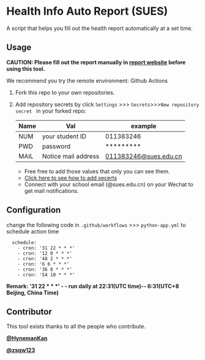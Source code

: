 # Health Info Auto Report (SUES)

A script that helps you fill out the health report automatically at a set time.

## Usage

**CAUTION: Please fill out the report manually in [report website](my.sues.edu.cn) before using this tool.**

We recommend you try the remote environment: Github Actions

1. Fork this repo to your own repositories.
2. Add repository secrets by click `Settings` >>> `Secrets`>>>`New repository secret
` in your forked repo:
   
    | Name      | Val | example|
    | ----------- | ----------- | ----------- |
    | NUM   | your student ID    |011383246|
    | PWD   | password           |*********|
    | MAIL  | Notice mail address|011383246@sues.edu.cn|

    - Free free to add those values that only you can see them.
    - [Click here to see how to add secerts](https://docs.github.com/en/actions/reference/encrypted-secrets#creating-encrypted-secrets-for-a-repository)
    - Connect with your school email (@sues.edu.cn) on your Wechat
      to get mail notifications.
      
      
## Configuration

change the following code in `.github/workflows` >>> `python-app.yml` to schedule action time

      schedule:
        - cron: '31 22 * * *'
        - cron: '12 0 * * *'
        - cron: '48 2 * * *'
        - cron: '6 6 * * *'
        - cron: '36 8 * * *'
        - cron: '54 10 * * *'


__Remark: '31 22 * * *' - - run daily at 22:31(UTC time)-- 6:31(UTC+8 Beijing, China Time)__

## Contributor
This tool exists thanks to all the people who contribute.

[__@HynemanKan__](https://github.com/HynemanKan)

[__@zsqw123__](https://github.com/zsqw123)
